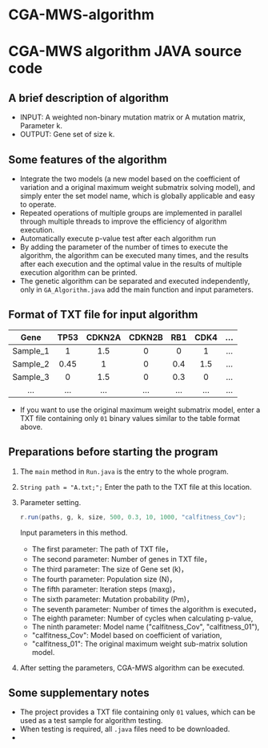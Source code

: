 # CGA-MWS-algorithm

# CGA-MWS algorithm JAVA source code

## A brief description of algorithm

* INPUT: A weighted non-binary mutation matrix or A mutation matrix, Parameter k.
* OUTPUT: Gene set of size k.

## Some features of the algorithm

* Integrate the two models (a new model based on the coefficient of variation and a original maximum weight submatrix solving model), and simply enter the set model name, which is globally applicable and easy to operate.
* Repeated operations of multiple groups are implemented in parallel through multiple threads to improve the efficiency of algorithm execution.
* Automatically execute p-value test after each algorithm run
* By adding the parameter of the number of times to execute the algorithm, the algorithm can be executed many times, and the results after each execution and the optimal value in the results of multiple execution algorithm can be printed.
* The genetic algorithm can be separated and executed independently, only in `GA_Algorithm.java` add the main function and input parameters.

## Format of TXT file for input algorithm
| Gene | TP53 | CDKN2A | CDKN2B| RB1 | CDK4| … |
| :--: | :--: | :--: | :--: | :--: | :--: | :--: |
| Sample_1 | 1 | 1.5 | 0 | 0 | 1 | … |
| Sample_2 | 0.45 | 1 | 0 | 0.4 | 1.5 | … |
| Sample_3 | 0 | 1.5 | 0 | 0.3 | 0 | … |
| … | … | … | … | … | … | … |
* If you want to use the original maximum weight submatrix model, enter a TXT file containing only `01` binary values similar to the table format above.

## Preparations before starting the program

1. The `main` method in `Run.java` is the entry to the whole program.

2. `String path = "A.txt;";` Enter the path to the TXT file at this location.

3. Parameter setting.
      
      ```Java
      r.run(paths, g, k, size, 500, 0.3, 10, 1000, "calfitness_Cov");
      ``` 
      Input parameters in this method.

      * The first   parameter:  The path of TXT file，
      * The second  parameter:  Number of genes in TXT file，
      * The third   parameter:  The size of Gene set (k)，
      * The fourth  parameter:  Population size (N)，
      * The fifth   parameter:  Iteration steps (maxg)，
      * The sixth   parameter:  Mutation probability (Pm)，
      * The seventh parameter:  Number of times the algorithm is executed，
      * The eighth  parameter:  Number of cycles when calculating p-value,
      * The ninth   parameter:  Model name ("calfitness_Cov", "calfitness_01"),
      * "calfitness_Cov": Model based on coefficient of variation,
      * "calfitness_01":  The original maximum weight sub-matrix solution model.
4. After setting the parameters, CGA-MWS algorithm can be executed.

## Some supplementary notes

* The project provides a TXT file containing only `01` values, which can be used as a test sample for algorithm testing.
* When testing is required, all `.java` files need to be downloaded.
* 
